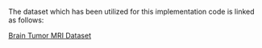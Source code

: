The dataset which has been utilized for this implementation code is linked as follows:

[Brain Tumor MRI Dataset](https://www.kaggle.com/datasets/masoudnickparvar/brain-tumor-mri-dataset)
